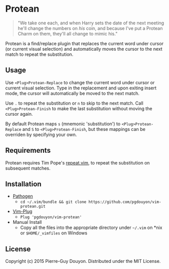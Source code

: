 Protean
=======

> "We take one each, and when Harry sets the date of the next meeting he'll
> change the numbers on *his* coin, and because I've put a Protean Charm on
> them, they'll all change to mimic his."

Protean is a find/replace plugin that replaces the current word under cursor
(or current visual selection) and automatically moves the cursor to the next
match to repeat the substitution.

Usage
-----

Use `<Plug>Protean-Replace` to change the current word under cursor or current
visual selection.  Type in the replacement and upon exiting insert mode, the
cursor will automatically be moved to the next match.

Use `.` to repeat the substitution or `n` to skip to the next match.  Call
`<Plug>Protean-Finish` to make the last substitution without moving the cursor
again.

By default Protean maps `s` (mnemonic 'substitution') to
`<Plug>Protean-Replace` and `S` to `<Plug>Protean-Finish`, but these mappings
can be overriden by specifying your own.


Requirements
------------

Protean requires Tim Pope's [repeat.vim][], to repeat the substitution on
subsequent matches.


Installation
------------

* [Pathogen][]
    * `cd ~/.vim/bundle && git clone https://github.com/pgdouyon/vim-protean.git`
* [Vim-Plug][]
    * `Plug 'pgdouyon/vim-protean'`
* Manual Install
    * Copy all the files into the appropriate directory under `~/.vim` on \*nix or
      `$HOME/_vimfiles` on Windows

License
-------

Copyright (c) 2015 Pierre-Guy Douyon.  Distributed under the MIT License.


[repeat.vim]: https://github.com/tpope/vim-repeat
[Pathogen]: https://github.com/tpope/vim-pathogen
[Vim-Plug]: https://github.com/junegunn/vim-plug
